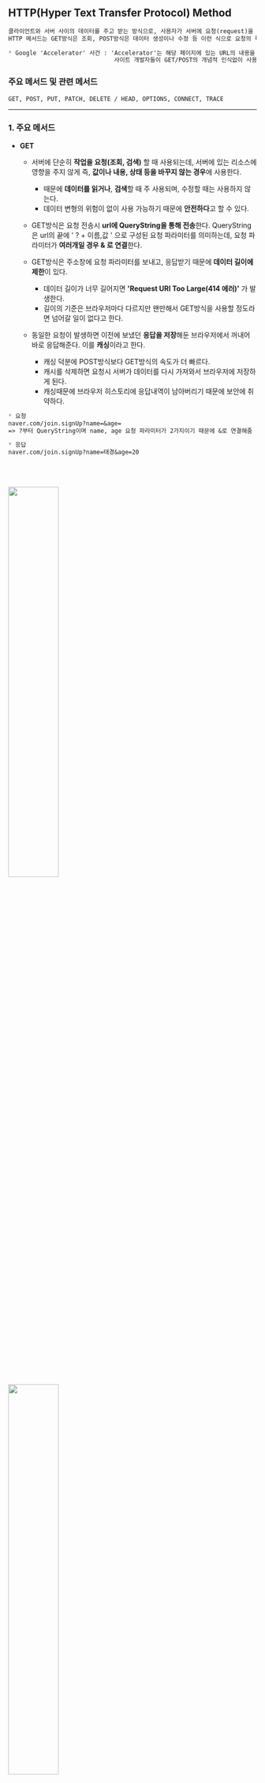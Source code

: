 ## HTTP(Hyper Text Transfer Protocol) Method
```markdown
클라이언트와 서버 사이의 데이터를 주고 받는 방식으로, 사용자가 서버에 요청(request)을 하면 서버는 이에 맞는 응답(response)을 보내준다.
HTTP 메서드는 GET방식은 조회, POST방식은 데이터 생성이나 수정 등 이런 식으로 요청의 목적을 명확하게 표현하는 것에 중점을 두고 있다.

* Google 'Accelerator' 사건 : 'Accelerator'는 해당 페이지에 있는 URL의 내용을 미리 가져오는 것으로 웹페이지의 전환을 빠르게 해주기 위해 개발되었는데,
                              사이트 개발자들이 GET/POST의 개념적 인식없이 사용한 탓에 엉뚱한 데이터가 삭제되는 등의 문제가 발생한 사건
```

### 주요 메서드 및 관련 메서드
```markdown
GET, POST, PUT, PATCH, DELETE / HEAD, OPTIONS, CONNECT, TRACE
```

---

### 1. 주요 메서드

- **GET**
  - 서버에 단순히 **작업을 요청(조회, 검색)** 할 때 사용되는데, 서버에 있는 리소스에 영향을 주지 않게 즉, **값이나 내용, 상태 등을 바꾸지 않는 경우**에 사용한다.
      * 때문에 **데이터를 읽거나**, **검색**할 때 주 사용되며, 수정할 때는 사용하지 않는다.
      * 데이터 변형의 위험이 없이 사용 가능하기 때문에 **안전하다**고 할 수 있다. 
      
  - GET방식은 요청 전송시 **url에 QueryString을 통해 전송**한다. QueryString은 url의 끝에 ' ? + 이름,값 ' 으로 구성된 요청 파라미터를 의미하는데, 요청 파라미터가 **여러개일 경우 & 로 연결**한다.

  - GET방식은 주소창에 요청 파라미터를 보내고, 응답받기 때문에 **데이터 길이에 제한**이 있다.
      * 데이터 길이가 너무 길어지면 **'Request URI Too Large(414 에러)'** 가 발생한다.
      * 길이의 기준은 브라우저마다 다르지만 왠만해서 GET방식을 사용할 정도라면 넘어갈 일이 없다고 한다.

  - 동일한 요청이 발생하면 이전에 보냈던 **응답을 저장**해둔 브라우저에서 꺼내어 바로 응답해준다. 이를 **캐싱**이라고 한다.
      * 캐싱 덕분에 POST방식보다 GET방식의 속도가 더 빠르다.
      * 캐시를 삭제하면 요청시 서버가 데이터를 다시 가져와서 브라우저에 저장하게 된다.
      * 캐싱때문에 브라우저 히스토리에 응답내역이 남아버리기 때문에 보안에 취약하다.

```markdown
* 요청
naver.com/join.signUp?name=&age=
=> ?부터 QueryString이며 name, age 요청 파라미터가 2가지이기 때문에 &로 연결해줌

* 응답 
naver.com/join.signUp?name=태경&age=20
```

<br /> <br />

<img src="https://velog.velcdn.com/images%2Fwoply%2Fpost%2Fb95cadbe-757e-4c9d-b287-7fef984addda%2Fimage.png" width="45%" height="45%"/>

<br /><br />

<img src="https://velog.velcdn.com/images%2Fwoply%2Fpost%2F1ae3d175-c2fc-43f6-875f-8db56de7fde5%2Fimage.png" width="45%" height="45%"/>

<br /><br />

<img src="https://velog.velcdn.com/images%2Fwoply%2Fpost%2Fe78d9d52-1d49-47ac-9ad5-587ad9dd67ce%2Fimage.png" width="45%" height="45%"/>

<br /> <hr /> <br />


- **POST**
  - 주로 서버의 **리소스를 새로 생성**하거나, **업데이트**할 때 사용한다.
    * 회원가입(계정 생성), 글 작성(글 생성), 프로필 정보 변경(정보 업데이트)

  - 데이터를 URL의 **Body를 통해 서버로 요청 데이터를 전달**해주는데, URL에 데이터 값이 표시 되지 않기 때문에 **길이의 제한 없이** 데이터를 전송할 수 있다.

  - 전송한 데이터가 URL에 드러나진 않지만, 개발자 툴에서 요청 내용 확인 가능함으로 **민감한 내용은 암호화**하여 보내주는 것이 좋다.
    * 즉, GET방식 보다 보안이 좀 더 나을 수 있지만, 안전하다고 할 수는 없다.

  - POST의 결과 값으로 새로운 리소스가 생성되지 않을 수도 있는데, 데이터 업데이트(상태 변경), 트랜잭션 처리 등의 경우 발생한다.
    * 프로필 정보 수정 : 수정되는 내용이 기존 내용에 덮어씌워짐
    * 트랜잭션 처리 : 여러가지 작업이 순서대로 수행되며 전부 다 정상처리 되는 경우를 말함
    
  - POST로 조회시 기술적으로 **캐싱은 가능하지만**, 캐싱하기에 어려운 문제가 있기 때문에 **권장하지 않는다.**
    * POST방식은 서버 상태를 변경하는 작업이 이루어지는데 **캐싱이 되어 버리면 이 요청에서 실제 변경이 발생되지 않거나 동일한 변경이 반복적으로 이루어질 수 있다.**
    * 때문에 POST방식은 기본적으로 캐싱되지 않고, **매번 서버에 직접 요청이 전달**된다.


<br /> <br />

<img src="https://velog.velcdn.com/images%2Fwoply%2Fpost%2F7e9d26c9-c3ac-4f22-8d0a-82de9de92c20%2Fimage.png" width="45%" height="45%"/>

<br />

<img src="https://velog.velcdn.com/images%2Fwoply%2Fpost%2Fddb5d0c9-e6c5-41a0-b315-5d0d6310879b%2Fimage.png" width="45%" height="45%"/>

<br />

<img src="https://velog.velcdn.com/images%2Fwoply%2Fpost%2Fe335a4e7-17bc-4830-a662-13a23d1f9738%2Fimage.png" width="45%" height="45%"/>

<br /> <hr /> <br />


- **PUT** 
  - **새로운 리소스를 생성**하거나, 기존의 리소스를 수정할 때 사용한다.
    * 일부를 수정할 때는 사용하지 않으며, **전체 리소스를 수정**할 때 사용한다.
    * 만약 일부 리소스만을 변경하려고 할 경우에는 전체 내용 중에서 요청 받아 응답하여준 결과 값만이 남게 된다.

  - PUT은 클라이언트가 **해당 리소스의 위치가 어디 담겨있는지 알고 URL뒤에 지정**하여 사용한다.
    * 혹시라도 기존에 해당 리소스가 없을 경우에는 새로 생성하여 넣어준다.

  - HTTP 요청의 **본문(body)에 포함된 데이터를 사용**하기 때문에 **여러 형태로 전달**되어 진다.
    * JSON, XML, text/plain 등 다양한 형식으로 사용 가능하다.

    ```java
      * 기존 데이터
      url: /users    
      {
          "name":"TaeGyoung"
          "address":"daejeon"
      }

      * 수정할 데이터
      url: /users/info 
      {
          "name":"IU"
          "address":"Seoul"
      }  

      * 요청받은 body값으로 덮어씌워져서(생성되어) 수정된 데이터 값                  
      {
          "name":"IU"
          "address":"Seoul"
      }
    ```
 
  <br />

- **PATCH** 
  - **일부 리소스를 수정**할 때 사용한다.
    * 전체 리소스를 수정하게 되면 요청 및 응답에 **불 필요한 데이터를 전송**할 가능성이 높고, **서버는 전체 리소스를 재구성**해야 함으로 **더 많은 처리 과정이 필요**하게 되기 때문에 일부 리소스만 변경 하는 것이다.

  - 클라이언트가 **해당 리소스의 위치가 어디 담겨있는지 알고 URL뒤에 지정**하여 사용한다. 

  - PATCH를 지원하지 않는 서버가 있는 경우도 있기 때문에 권장하지 않고, 수정시에는 주로 POST를 쓴다.
  
  ```java
    * 기존 데이터
    url: /users
    {
        "name":"IU"
        "address":"Seoul"
    }

    * address 값만 변경
    url: /users/info 
    {
        "address":"JeJu"
    }

    * 변경된 결과 값
        {
            "name":"IU"
            "address":"JeJu"
        }
  ```

<br />

- **DELETE** 
  - 요청 받은 리소스를 삭제할 때 사용한다.
    * 클라이언트가 **해당 리소스의 위치가 어디 담겨있는지 알고 URL뒤에 지정**하여 사용

  - ① 삭제 요청을 하게 되면 ② 서버에서 해당 리소스 존재여부를 확인하고 ③ 삭제 권한 확인 후 삭제 작업 수행 함
    * 삭제 성공시 서버는 200번대의 성공 상태 코드 응답


---

### 2. 기타메서드

- HEAD : GET방식과 비슷하지만, 실제 문서를 요청하는 것이 아니라, 문서의 정보를 요청하는 것이다. 응답 메세지에는 본문(body)없이 HTTP 헤더만 보낸다.

- OPTIONS : 서버가 지원하는 HTTP 메소드를 확인하기 위한 요청
     * 특정 리소스에 대해 어떤 메서드를 허용하는지 확인함
     * CORS(Cross-Origin Resource Sharing) 정책으로 인해 브라우저가 알아서 OPTIONS 요청을 보내고 허용된 HTTP 메소드를 확인함
  
  ```java
    * 보내는 요청
    OPTIONS /example/resource HTTP/1.1
    Host: example.com


    * 받은 응답(허용되는 메소드 목록)
    HTTP/1.1 200 OK
    Allow: GET, POST, PUT, DELETE
  ```

- TRACE : 클라이언트가 보낸 요청을 서버에게 되묻는 요청
    * 웹 서버와 클라이언트 간의 통신 문제를 진단
    * 주로 디버깅 목적으로 사용
    * 서버는 보낸 요청의 헤더와 본문을 그대로 응답하기 때문에 내용 확인 가능 => 요청이 서버에 어떻게 도달하고 처리되는지 확인 가능
    * 중요한 정보 노출 가능성 ↑
    * 보안상의 문제 발생(보안 취약점으로 간주)
    * 실제 운영 환경에서는 대부분 비활성화되어 있음

- CONNECT : 프록시 서버와 클라이언트 간의 통신을 보호하기 위해 사용(터널을 설정하기 위해)
    * CONNECT요청을 보내면 프록시 서버는 해당 호스트와 포트로의 TCP 연결을 설정하고 클라이언트와 웹 서버 간에 터널을 형성해 줌
    * 형성된 터널을 통해 클라이언트는 웹 서버와 안전한 연결을 설정하고, 프록시 서버를 통해 데이터를 안전하게 전송할 수 있게 됨
    * 일반적인 웹 요청과는 다소 다른 용도로 사용되고 있음


<br /> <hr /> <br />

### 3. 멱등성

- **멱등성** : 연산을 여러 번 적용해도 결과가 달라지지 않는 성질을 의미한다.
    * 즉, 같은 요청을 계속 보내도 결과 값은 변하지 않는 것을 말하며, GET, PUT, DELETE 가 여기에 속한다.
- **멱등성의 기준**
    * '상태 코드'가 아닌 **'서버에 미치는 영향이 동일한가?'** 를 기준으로 본다. 즉, **결과 값이 같게 출력되는지 확인**하면 되는 것이다.

```text
* 예시
- GET의 경우는 대부분 단순히 값을 읽어오고 있는 메서드이기 때문에 여러번 조회하여도 결과 값이 달라지는 경우는 없다.
- PUT은 같은 리소스로 덮어씌워져서 수정되기 때문에 여러번 호출해도 결과 값이 달라지지 않는다.
- DELETE도 여러 번 호출해도 삭제된 리소스의 값은 변하지 않는다.
    * 처음 삭제시 성공 응답(200)을 받지만, 계속해서 요청을 보내게 되면 에러 응답(404)을 받는다.
    하지만 멱등성의 기준은 '상태 코드'가 아닌 '서버에 미치는 영향이 동일한가?' 이기 때문에 멱등하다고 할 수 있는 것이다. (= 결과 값에 영향이 없음)
```

- **외부요인의 영향**
  * 중간에 외부요인이 끼어들어 리소스를 변경하게 되면, 요청의 결과가 달라질 수 있기 때문에 멱등성이 깨지는 상황이다. 즉, 외부요인에 의해 리소스가 변경되었기 때문에 멱등하지 않아진다.
  * 멱등성을 보장하기 위해서는 외부 요인에 의한 영향을 최소화해아 한다.
<br />

### 4. 안정성 및 캐싱

* 안정성 : 한 번을 호출하든 여러 번을 호출하든 리소스에 **수정이 발생하지 않는 속성**을 의미한다.
```markdown
-  안전한 메소드 : (리소스를 변경하지 않으므로)
  * GET 메소드

- 안전하지 않는 메소드 : (리소스를 변경시키므로)
  * POST, PUT, PATCH, DELETE 메소드 

** 즉, 안전은 리소스가 변하는지 변하지 않는지 파악할 뿐 다른 사항은 고려하지 않음
```

<br />

* 캐 싱 : 요청에 대한 응답을 서버로 부터 1회 받고, 브라우저에 저장되어 있는 것을 의미하며, 추후에 같은 요청을 하였을 때 브라우저에서 요청에 대한 응답을 꺼내어 보여주는 것이다.

<br />

**<정리 >**
메소드명 | 안전성 | 멱등성 | 캐시가능
:--- | :---: | :---: | :---: |
**GET** | <span style="color:red">O<span/> | <span style="color:red">O<span/> | <span style="color:red">O<span/>
**POST** | X | X | X
**PUT** | X | <span style="color:red">O<span/> | X  
**DELETE** | X | <span style="color:red">O<span/> | X 



<!-- 

 ** CORS (Cross-Origin Resource Sharing) : 브라우저에서 실행되는 클라이언트 측에서 발생하는 보안 정책으로, 스크립트에서 한 출처(origin)의 리소스가 다른 출처의 리소스와 상호 작용하는 것을 제한함
 ** 지정된 url의 주소 값이 동일 할 경우 = " /user/{id} " or " /user/** "
 ** URL(Uniform Resource Locator)은 Resource의 정확한 위치 정보(파일의 위치)를 나타냄으로 URL을 통해 Resource가 어디에 있는지 어떻게 접근할 수 있는지 알 수 있다. 

 - **POST와 PUT의 차이점**
  - POST는 새로운 데이터를 생성해 낼 수 있지만, PUT은 사용자가 데이터를 지정하여 해당 리소스를 수정하는 것
  - POST는 요청시마다 데이터를 생성함 / PUT은 같은 요청을 반복해도 같은 결과 값을 얻음 <br />
    * 그렇다고 해서 PUT이 캐싱이 되는건 아님! 요청된 자원을? 상태를? 실시간으로 업데이트 해야 하기 때문에!!

 리소스의 위치를 옮기면 해당 URL을 더 이상 사용할 수 없게 됨
```
원래의 주소값에서  => notion.so/tg0100/10
이 주소로 변경할 경우 => notion.so/tg0100/1234
원래의 주소 값인 'notion.so/tg0100/10' 로 접속했을 때 찾을 수 없는 페이지로 뜨게 됨
```

** **URI와 URL 구분하는 방법** <br/>
URI 는 통합 자원 식별자로 주소에 식별자가 있으면 URI <br />
URL은 리소스 주소를 나타내므로 리소스 위치까지만 나타내면 URL

``` 
https://hstory0208.tistory.com/category

hstory0208.tistory.com 에서 category 라는 경로를 나타냅니다.
category는 리소스의 실제 위치이므로 이 주소는 URL 입니다.
 

https://hstory0208.tistory.com/category/12

hstory0208.tistory.com 에서 category 라는 자원의 경로를 나타내는 부분까진 URL 이지만
/12 는 식별자 이므로 https://hstory0208.tistory.com/category URL을 포함한 URI라고 할 수 있습니다.
 

https://hstory0208.tistory.com/category?page=12

위와 마찬가지로 https://hstory0208.tistory.com/category 까지는 자원의 실제 위치를 나타내기 때문에 URL이고, 뒤의 query ( ?page=12 ) 가 붙었으므로 https://hstory0208.tistory.com/category URL을 포함한 URI 입니다.
```

<br />

```java
@Controller
public class UserController {

    @Autowired
    private UserService userService;

    @RequestMapping(value = "/user/{id}", method = RequestMethod.GET)
    public ModelAndView getUser(@PathVariable Long id) {
        User user = userService.getUserById(id);
        ModelAndView modelAndView = new ModelAndView();
        modelAndView.addObject("user", user);
        modelAndView.setViewName("userDetailPage"); // 이동할 JSP 페이지 설정
        return modelAndView;
    }

    @RequestMapping(value = "/user/{id}", method = RequestMethod.DELETE)
    public String deleteUser(@PathVariable Long id) {
        userService.deleteUser(id);
        return "redirect:/user/list"; // 삭제 후 이동할 URL 설정
    }

    // 다른 컨트롤러 메소드들도 동일한 방식으로 JSP 페이지 설정
}

``` -->
